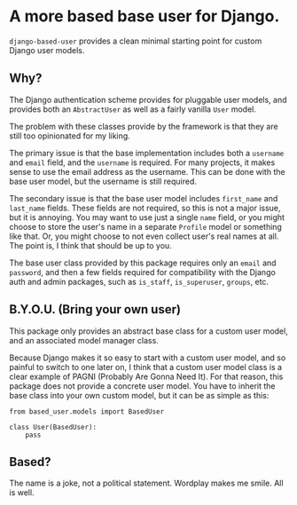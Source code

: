 # A more based base user for Django.

`django-based-user` provides a clean minimal starting point for custom Django user models.

## Why?

The Django authentication scheme provides for pluggable user models, and provides both an `AbstractUser` as well as a fairly vanilla `User` model.

The problem with these classes provide by the framework is that they are still too opinionated for my liking.

The primary issue is that the base implementation includes both a `username` and `email` field, and the `username` is required. For many projects, it makes sense to use the email address as the username. This can be done with the base user model, but the username is still required.

The secondary issue is that the base user model includes `first_name` and `last_name` fields. These fields are not required, so this is not a major issue, but it is annoying. You may want to use just a single `name` field, or you might choose to store the user's name in a separate `Profile` model or something like that. Or, you might choose to not even collect user's real names at all. The point is, I think that should be up to you.

The base user class provided by this package requires only an `email` and `password`, and then a few fields required for compatibility with the Django auth and admin packages, such as `is_staff`, `is_superuser`, `groups`, etc.

## B.Y.O.U. (Bring your own user)

This package only provides an abstract base class for a custom user model, and an associated model manager class.

Because Django makes it so easy to start with a custom user model, and so painful to switch to one later on, I think that a custom user model class is a clear example of PAGNI (Probably Are Gonna Need It). For that reason, this package does not provide a concrete user model. You have to inherit the base class into your own custom model, but it can be as simple as this:

    from based_user.models import BasedUser
    
    class User(BasedUser):
        pass
        
        
## Based?

The name is a joke, not a political statement. Wordplay makes me smile. All is well.
